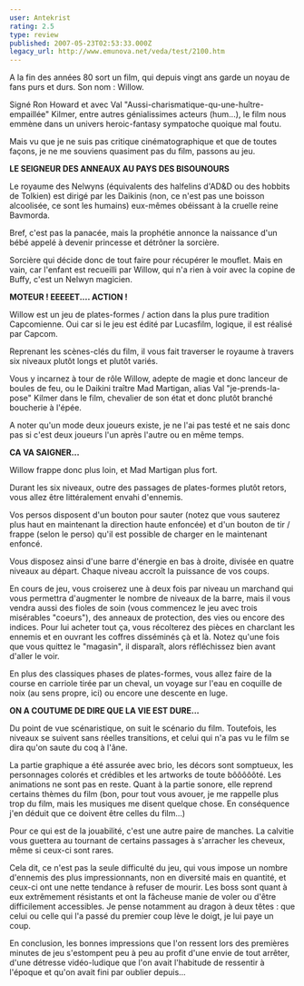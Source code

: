 ```yaml
---
user: Antekrist
rating: 2.5
type: review
published: 2007-05-23T02:53:33.000Z
legacy_url: http://www.emunova.net/veda/test/2100.htm
---
```

A la fin des années 80 sort un film, qui depuis vingt ans garde un noyau de fans purs et durs. Son nom : Willow.  

Signé Ron Howard et avec Val "Aussi-charismatique-qu-une-huître-empaillée" Kilmer, entre autres génialissimes acteurs (hum...), le film nous emmène dans un univers heroic-fantasy sympatoche quoique mal foutu.  

Mais vu que je ne suis pas critique cinématographique et que de toutes façons, je ne me souviens quasiment pas du film, passons au jeu.  

  

**LE SEIGNEUR DES ANNEAUX AU PAYS DES BISOUNOURS**  

Le royaume des Nelwyns (équivalents des halfelins d'AD&D ou des hobbits de Tolkien) est dirigé par les Daikinis (non, ce n'est pas une boisson alcoolisée, ce sont les humains) eux-mêmes obéissant à la cruelle reine Bavmorda.  

Bref, c'est pas la panacée, mais la prophétie annonce la naissance d'un bébé appelé à devenir princesse et détrôner la sorcière.  

Sorcière qui décide donc de tout faire pour récupérer le mouflet. Mais en vain, car l'enfant est recueilli par Willow, qui n'a rien à voir avec la copine de Buffy, c'est un Nelwyn magicien.  

  

**MOTEUR ! EEEEET.... ACTION !**  

Willow est un jeu de plates-formes / action dans la plus pure tradition Capcomienne. Oui car si le jeu est édité par Lucasfilm, logique, il est réalisé par Capcom.  

Reprenant les scènes-clés du film, il vous fait traverser le royaume à travers six niveaux plutôt longs et plutôt variés.  

Vous y incarnez à tour de rôle Willow, adepte de magie et donc lanceur de boules de feu, ou le Daikini traître Mad Martigan, alias Val "je-prends-la-pose" Kilmer dans le film, chevalier de son état et donc plutôt branché boucherie à l'épée.  

A noter qu'un mode deux joueurs existe, je ne l'ai pas testé et ne sais donc pas si c'est deux joueurs l'un après l'autre ou en même temps.  

  

**CA VA SAIGNER...**  

Willow frappe donc plus loin, et Mad Martigan plus fort.  

Durant les six niveaux, outre des passages de plates-formes plutôt retors, vous allez être littéralement envahi d'ennemis.  

Vos persos disposent d'un bouton pour sauter (notez que vous sauterez plus haut en maintenant la direction haute enfoncée) et d'un bouton de tir / frappe (selon le perso) qu'il est possible de charger en le maintenant enfoncé.  

Vous disposez ainsi d'une barre d'énergie en bas à droite, divisée en quatre niveaux au départ. Chaque niveau accroît la puissance de vos coups.  

En cours de jeu, vous croiserez une à deux fois par niveau un marchand qui vous permettra d'augmenter le nombre de niveaux de la barre, mais il vous vendra aussi des fioles de soin (vous commencez le jeu avec trois misérables "coeurs"), des anneaux de protection, des vies ou encore des indices. Pour lui acheter tout ça, vous récolterez des pièces en charclant les ennemis et en ouvrant les coffres disséminés çà et là. Notez qu'une fois que vous quittez le "magasin", il disparaît, alors réfléchissez bien avant d'aller le voir.  

En plus des classiques phases de plates-formes, vous allez faire de la course en carriole tirée par un cheval, un voyage sur l'eau en coquille de noix (au sens propre, ici) ou encore une descente en luge.  

  

**ON A COUTUME DE DIRE QUE LA VIE EST DURE...**  

Du point de vue scénaristique, on suit le scénario du film. Toutefois, les niveaux se suivent sans réelles transitions, et celui qui n'a pas vu le film se dira qu'on saute du coq à l'âne.  

La partie graphique a été assurée avec brio, les décors sont somptueux, les personnages colorés et crédibles et les artworks de toute bôôôôôté. Les animations ne sont pas en reste. Quant à la partie sonore, elle reprend certains thèmes du film (bon, pour tout vous avouer, je me rappelle plus trop du film, mais les musiques me disent quelque chose. En conséquence j'en déduit que ce doivent être celles du film...)  

Pour ce qui est de la jouabilité, c'est une autre paire de manches. La calvitie vous guettera au tournant de certains passages à s'arracher les cheveux, même si ceux-ci sont rares.  

Cela dit, ce n'est pas la seule difficulté du jeu, qui vous impose un nombre d'ennemis des plus impressionnants, non en diversité mais en quantité, et ceux-ci ont une nette tendance à refuser de mourir. Les boss sont quant à eux extrêmement résistants et ont la fâcheuse manie de voler ou d'être difficilement accessibles. Je pense notamment au dragon à deux têtes : que celui ou celle qui l'a passé du premier coup lève le doigt, je lui paye un coup.  

En conclusion, les bonnes impressions que l'on ressent lors des premières minutes de jeu s'estompent peu à peu au profit d'une envie de tout arrêter, d'une détresse vidéo-ludique que l'on avait l'habitude de ressentir à l'époque et qu'on avait fini par oublier depuis...
